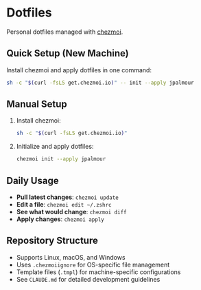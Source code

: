 # Dotfiles

Personal dotfiles managed with [chezmoi](https://www.chezmoi.io/).

## Quick Setup (New Machine)

Install chezmoi and apply dotfiles in one command:

```bash
sh -c "$(curl -fsLS get.chezmoi.io)" -- init --apply jpalmour
```

## Manual Setup

1. Install chezmoi:
   ```bash
   sh -c "$(curl -fsLS get.chezmoi.io)"
   ```

2. Initialize and apply dotfiles:
   ```bash
   chezmoi init --apply jpalmour
   ```

## Daily Usage

- **Pull latest changes**: `chezmoi update`
- **Edit a file**: `chezmoi edit ~/.zshrc`
- **See what would change**: `chezmoi diff`
- **Apply changes**: `chezmoi apply`

## Repository Structure

- Supports Linux, macOS, and Windows
- Uses `.chezmoiignore` for OS-specific file management
- Template files (`.tmpl`) for machine-specific configurations
- See `CLAUDE.md` for detailed development guidelines